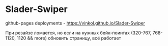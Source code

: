 # Slader-Swiper
github-pages deployments - https://vinkol.github.io/Slader-Swiper

При резайзе ломается, но если на нужных бейк-поинтах (320-767, 768-1120, 1120 && more) обновить страницу, всё работает